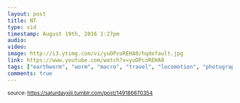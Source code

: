 ```yaml
---
layout: post
title: NT
type: vid
timestamp: August 19th, 2016 1:27pm
audio: 
video: 
image: http://i3.ytimg.com/vi/yuOPcoREHA0/hqdefault.jpg
link: https://www.youtube.com/watch?v=yuOPcoREHA0
tags: ["earthworm", "worm", "macro", "travel", "locomotion", "photography"]
comments: true
---
```

  
<small>source: https://saturdayxiii.tumblr.com/post/149186670354</small>